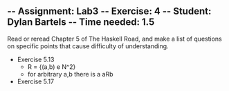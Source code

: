 -- Assignment: Lab3
-- Exercise: 4
-- Student: Dylan Bartels
-- Time needed: 1.5
--------------------------------------------------------------------------

Read or reread Chapter 5 of The Haskell Road, and make a list of questions on specific points that cause difficulty of understanding.

- Exercise 5.13
  - R = {(a,b) e N^2}
  - for arbitrary a,b there is a aRb
- Exercise 5.17
